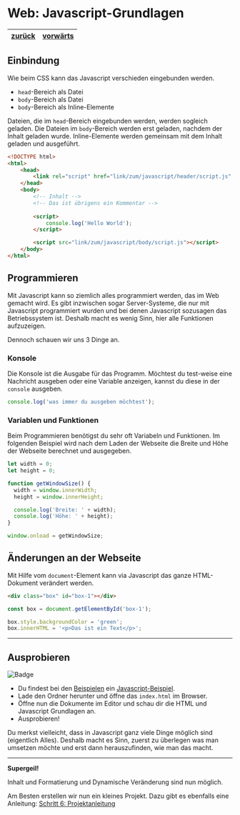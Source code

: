 # Web: Javascript-Grundlagen

| [zurück](./4-CSS-Grundlagen.md) | [vorwärts][1] |
| --- | --- |

## Einbindung

Wie beim CSS kann das Javascript verschieden eingebunden werden.

- `head`-Bereich als Datei
- `body`-Bereich als Datei
- `body`-Bereich als Inline-Elemente

Dateien, die im `head`-Bereich eingebunden werden, werden sogleich geladen. Die Dateien im `body`-Bereich werden erst geladen, nachdem der Inhalt geladen wurde.
Inline-Elemente werden gemeinsam mit dem Inhalt geladen und ausgeführt.

```html
<!DOCTYPE html>
<html>
    <head>
        <link rel="script" href="link/zum/javascript/header/script.js" />
    </head>
    <body>
        <!-- Inhalt -->
        <!-- Das ist übrigens ein Kommentar -->
        
        <script>
            console.log('Hello World');
        </script>

        <script src="link/zum/javascript/body/script.js"></script>
    </body>
</html>
```

## Programmieren

Mit Javascript kann so ziemlich alles programmiert werden, das im Web gemacht wird. Es gibt inzwischen sogar Server-Systeme, die nur mit Javascript programmiert wurden und bei denen Javascript sozusagen das Betriebssystem ist.
Deshalb macht es wenig Sinn, hier alle Funktionen aufzuzeigen.

Dennoch schauen wir uns 3 Dinge an.

### Konsole

Die Konsole ist die Ausgabe für das Programm. Möchtest du test-weise eine Nachricht ausgeben oder eine Variable anzeigen, kannst du diese in der `console` ausgeben.

```javascript
console.log('was immer du ausgeben möchtest');
```

### Variablen und Funktionen

Beim Programmieren benötigst du sehr oft Variabeln und Funktionen. Im folgenden Beispiel wird nach dem Laden der Webseite die Breite und Höhe der Webseite berechnet und ausgegeben.

```javascript
let width = 0;
let height = 0;

function getWindowSize() {
  width = window.innerWidth;
  height = window.innerHeight;

  console.log('Breite: ' + width);
  console.log('Höhe: ' + height);
}

window.onload = getWindowSize;
```

## Änderungen an der Webseite

Mit Hilfe vom `document`-Element kann via Javascript das ganze HTML-Dokument verändert werden.

```html
<div class="box" id="box-1"></div>
```

```javascript
const box = document.getElementById('box-1');

box.style.backgroundColor = 'green';
box.innerHTML = '<p>Das ist ein Text</p>';
```

---

## Ausprobieren

![Badge](https://img.shields.io/badge/Aufgabe-Ausprobieren-orange)

- Du findest bei den [Beispielen](../examples) ein [Javascript-Beispiel](../examples/javascript-grundlagen).
- Lade den Ordner herunter und öffne das `index.html` im Browser.
- Öffne nun die Dokumente im Editor und schau dir die HTML und Javascript Grundlagen an.
- Ausprobieren!

Du merkst vielleicht, dass in Javascript ganz viele Dinge möglich sind (eigentlich Alles).
Deshalb macht es Sinn, zuerst zu überlegen was man umsetzen möchte und erst dann herauszufinden, wie man das macht.

---

**Supergeil!**

Inhalt und Formatierung und Dynamische Veränderung sind nun möglich.

Am Besten erstellen wir nun ein kleines Projekt. Dazu gibt es ebenfalls eine Anleitung: [Schritt 6: Projektanleitung][1]

[1]: 6-Projektanleitung.md
